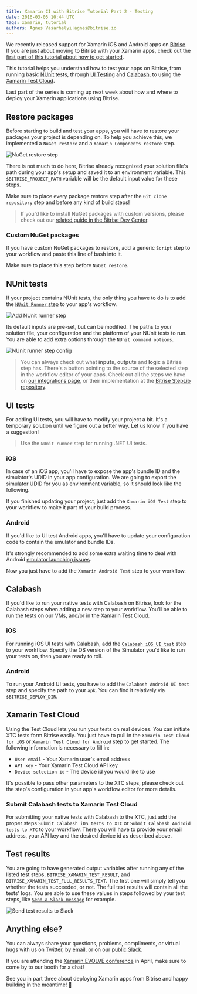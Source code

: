 ```yaml
---
title: Xamarin CI with Bitrise Tutorial Part 2 - Testing
date: 2016-03-05 10:44 UTC
tags: xamarin, tutorial
authors: Agnes Vasarhelyi|agnes@bitrise.io
---
```


We recently released support for Xamarin iOS and Android apps on [Bitrise](https://bitrise.io). If you are just about moving to Bitrise with your Xamarin apps, check out the [first part of this tutorial about how to get started](http://blog.bitrise.io/2016/02/29/xamarin-ci-with-bitrise-tutorial-part-1-getting-started.html).

This tutorial helps you understand how to test your apps on Bitrise, from running basic [NUnit](http://www.nunit.org/) tests, through [UI Testing](https://developer.xamarin.com/guides/testcloud/uitest/) and [Calabash](https://developer.xamarin.com/guides/testcloud/calabash/introduction-to-calabash/), to using the [Xamarin Test Cloud](https://xamarin.com/test-cloud).

Last part of the series is coming up next week about how and where to deploy your Xamarin applications using Bitrise.

## Restore packages

Before starting to build and test your apps, you will have to restore your packages your project is depending on. To help you achieve this, we implemented a `NuGet restore` and a `Xamarin Components restore` step.

![NuGet restore step](xamarin_nuget_restore.png)

There is not much to do here, Bitrise already recognized your solution file's path during your app's setup and saved it to an environment variable. This `$BITRISE_PROJECT_PATH` variable will be the default input value for these steps.

Make sure to place every package restore step after the `Git clone repository` step and before any kind of build steps!

> If you'd like to install NuGet packages with custom versions, please check out our [related guide in the Bitrise Dev Center](http://devcenter.bitrise.io/docs/nuget-restore-with-custom-nuget-version).  

### Custom NuGet packages

If you have custom NuGet packages to restore, add a generic `Script` step to your workflow and paste this line of bash into it.

<script src="https://gist.github.com/vasarhelyia/65d668cc25b83fafb5a3.js"></script>

Make sure to place this step before `NuGet restore`.

## NUnit tests

If your project contains NUnit tests, the only thing you have to do is to add the [`NUnit Runner` step](https://github.com/bitrise-steplib/steps-nunit-runner/blob/master/step.yml) to your app's workflow.

![Add NUnit runner step](xamarin_add_nunit_runner.png)

Its default inputs are pre-set, but can be modified. The paths to your solution file, your configuration and the platform of your NUnit tests to run. You are able to add extra options through the `NUnit command options`.

![NUnit runner step config](xamarin_nunit_runner.png)

> You can always check out what **inputs**, **outputs** and **logic** a Bitrise step has. There's a button pointing to the source of the selected step in the workflow editor of your apps. Check out all the steps we have on [our integrations page](https://www.bitrise.io/integrations), or their implementation at the [Bitrise StepLib repository](https://github.com/bitrise-steplib).

## UI tests

For adding UI tests, you will have to modify your project a bit. It's a temporary solution until we figure out a better way. Let us know if you have a suggestion!

>  Use the `NUnit runner` step for running .NET UI tests.

### iOS

In case of an iOS app, you'll have to expose the app's bundle ID and the simulator's UDID in your app configuration. We are going to export the simulator UDID for you as environment variable, so it should look like the following.

<script src="https://gist.github.com/vasarhelyia/c337d6626f0159af87a3.js"></script>

If you finished updating your project, just add the `Xamarin iOS Test` step to your workflow to make it part of your build process.

### Android

If you'd like to UI test Android apps, you'll have to update your configuration code to contain the emulator and bundle IDs.

It's strongly recommended to add some extra waiting time to deal with Android [emulator launching issues](http://forums.xamarin.com/discussion/27438/xamarin-ui-test-android-timed-out).

<script src="https://gist.github.com/vasarhelyia/7c63de37fc8e24ada8b4.js"></script>

Now you just have to add the `Xamarin Android Test` step to your workflow.

## Calabash

If you'd like to run your native tests with Calabash on Bitrise, look for the Calabash steps when adding a new step to your workflow. You'll be able to run the tests on our VMs, and/or in the Xamarin Test Cloud.

### iOS

For running iOS UI tests with Calabash, add the [`Calabash iOS UI test`](https://github.com/bitrise-steplib/steps-calabash-ios-uitest/blob/master/step.yml) step to your workflow. Specify the OS version of the Simulator you'd like to run your tests on, then you are ready to roll.

### Android

To run your Android UI tests, you have to add the `Calabash Android UI test` step and specify the path to your `apk`. You can find it relatively via `$BITRISE_DEPLOY_DIR`.

## Xamarin Test Cloud

Using the Test Cloud lets you run your tests on real devices. You can initiate XTC tests form Bitrise easily. You just have to pull in the `Xamarin Test Cloud for iOS` or `Xamarin Test Cloud for Android` step to get started. The following information is necessary to fill in:

* `User email` - Your Xamarin user's email address
* `API key` - Your Xamarin Test Cloud API key
* `Device selection id` - The device id you would like to use

It's possible to pass other parameters to the XTC steps, please check out the step's configuration in your app's workflow editor for more details.

### Submit Calabash tests to Xamarin Test Cloud

For submitting your native tests with Calabash to the XTC, just add the proper steps `Submit Calabash iOS tests to XTC` or `Submit Calabash Android tests to XTC` to your workflow. There you will have to provide your email address, your API key and the desired device id as described above.

## Test results

You are going to have generated output variables after running any of the listed test steps, `BITRISE_XAMARIN_TEST_RESULT`, and `BITRISE_XAMARIN_TEST_FULL_RESULTS_TEXT`. The first one will simply tell you whether the tests succeeded, or not. The full text results will contain all the tests' logs. You are able to use these values in steps followed by your test steps, like [`Send a Slack message`](https://github.com/bitrise-io/steps-slack-message/blob/master/step.yml) for example.

![Send test results to Slack](xamarin_slack_results.png)

## Anything else?

You can always share your questions, problems, compliments, or virtual hugs with us on [Twitter](https://twitter.com/bitrise), by [email](mailto:letsconnect@bitrise.io), or on our [public Slack](chat.bitrise.io).

If you are attending the [Xamarin EVOLVE conference](https://evolve.xamarin.com/) in April, make sure to come by to our booth for a chat!

See you in part three about deploying Xamarin apps from Bitrise and happy building in the meantime! 🤖
